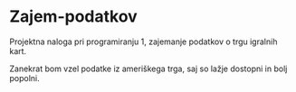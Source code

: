 # Zajem-podatkov
Projektna naloga pri programiranju 1, zajemanje podatkov o trgu igralnih kart.

Zanekrat bom vzel podatke iz ameriškega trga, saj so lažje dostopni in bolj popolni.
